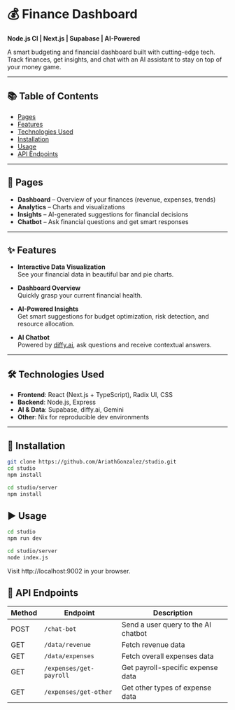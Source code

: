 # 💰 Finance Dashboard

**Node.js CI | Next.js | Supabase | AI-Powered**

A smart budgeting and financial dashboard built with cutting-edge tech. Track finances, get insights, and chat with an AI assistant to stay on top of your money game.

---

## 📚 Table of Contents

- [Pages](#pages)
- [Features](#features)
- [Technologies Used](#technologies-used)
- [Installation](#installation)
- [Usage](#usage)
- [API Endpoints](#api-endpoints)

---

## 📄 Pages

- **Dashboard** – Overview of your finances (revenue, expenses, trends)
- **Analytics** – Charts and visualizations
- **Insights** – AI-generated suggestions for financial decisions
- **Chatbot** – Ask financial questions and get smart responses

---

## ✨ Features

- **Interactive Data Visualization**  
  See your financial data in beautiful bar and pie charts.

- **Dashboard Overview**  
  Quickly grasp your current financial health.

- **AI-Powered Insights**  
  Get smart suggestions for budget optimization, risk detection, and resource allocation.

- **AI Chatbot**  
  Powered by [diffy.ai](https://diffy.ai), ask questions and receive contextual answers.

---

## 🛠️ Technologies Used

- **Frontend**: React (Next.js + TypeScript), Radix UI, CSS
- **Backend**: Node.js, Express
- **AI & Data**: Supabase, diffy.ai, Gemini
- **Other**: Nix for reproducible dev environments

---

## 🚀 Installation

```bash
git clone https://github.com/AriathGonzalez/studio.git
cd studio
npm install

cd studio/server
npm install
```

## ▶️ Usage

```bash
cd studio
npm run dev

cd studio/server
node index.js
```

Visit http://localhost:9002 in your browser.

## 📡 API Endpoints

| Method | Endpoint                | Description                         |
| ------ | ----------------------- | ----------------------------------- |
| POST   | `/chat-bot`             | Send a user query to the AI chatbot |
| GET    | `/data/revenue`         | Fetch revenue data                  |
| GET    | `/data/expenses`        | Fetch overall expenses data         |
| GET    | `/expenses/get-payroll` | Get payroll-specific expense data   |
| GET    | `/expenses/get-other`   | Get other types of expense data     |
